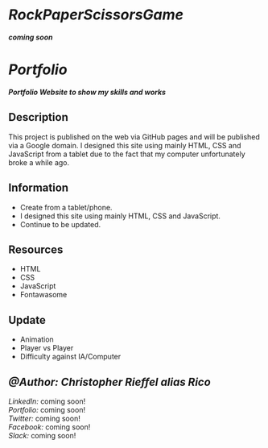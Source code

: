 # *RockPaperScissorsGame*

**_coming soon_**

# *Portfolio*

**_Portfolio Website to show my skills and works_**

## Description
This project is published on the web via GitHub pages and will be published via a Google domain.
I designed this site using mainly HTML, CSS and JavaScript from a tablet due to the fact that my computer unfortunately broke a while ago.

## Information
- Create from a tablet/phone.
- I designed this site using mainly HTML, CSS and JavaScript.
- Continue to be updated.

## Resources
- HTML
- CSS
- JavaScript
- Fontawasome

## Update
- Animation 
- Player vs Player
- Difficulty against IA/Computer

## **_@Author: Christopher Rieffel alias Rico_** ##
*LinkedIn:* coming soon! <br/>
*Portfolio:* coming soon! <br/>
*Twitter:* coming soon! <br/>
*Facebook:* coming soon! <br/>
*Slack:* coming soon!